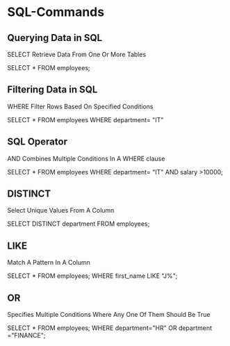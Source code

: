 # SQL-Commands

## Querying Data in SQL
SELECT
Retrieve Data From One Or More Tables

SELECT *  FROM employees;

## Filtering Data in SQL
WHERE
Filter Rows Based On Specified Conditions

SELECT * FROM employees
WHERE 
department= "IT"

## SQL Operator
AND
Combines Multiple Conditions In A WHERE clause

SELECT * FROM employees
WHERE 
department= "IT" AND salary >10000;

## DISTINCT
Select Unique Values From A Column

SELECT DISTINCT department FROM employees;

## LIKE
Match A Pattern In A Column

SELECT * FROM employees;
WHERE first_name LIKE "J%";

## OR
Specifies Multiple Conditions Where Any One
Of Them Should Be True

SELECT * FROM employees;
WHERE department="HR" OR department ="FINANCE";
